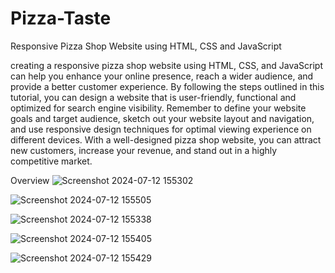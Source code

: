 # Pizza-Taste
Responsive Pizza Shop Website using HTML, CSS and JavaScript


creating a responsive pizza shop website using HTML, CSS, and JavaScript can help you enhance your online presence, reach a wider audience, and provide a better customer experience. By following the steps outlined in this tutorial, you can design a website that is user-friendly, functional and optimized for search engine visibility. Remember to define your website goals and target audience, sketch out your website layout and navigation, and use responsive design techniques for optimal viewing experience on different devices. With a well-designed pizza shop website, you can attract new customers, increase your revenue, and stand out in a highly competitive market.

Overview
![Screenshot 2024-07-12 155302](https://github.com/user-attachments/assets/8827ad61-9c13-445f-9f54-5e3da7befe68)

![Screenshot 2024-07-12 155505](https://github.com/user-attachments/assets/33b6311c-9a12-46c6-8c13-9904b530f73d)

![Screenshot 2024-07-12 155338](https://github.com/user-attachments/assets/74a8b451-4564-40d5-854d-54636219f4d6)

![Screenshot 2024-07-12 155405](https://github.com/user-attachments/assets/59682401-1a4a-467a-83e5-2128e1538a3d)

![Screenshot 2024-07-12 155429](https://github.com/user-attachments/assets/2dc36864-68eb-42a4-939b-eb615553d450)






